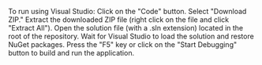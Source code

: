 To run using Visual Studio:
Click on the "Code" button.
Select "Download ZIP."
Extract the downloaded ZIP file (right click on the file and click "Extract All").
Open the solution file (with a .sln extension) located in the root of the repository.
Wait for Visual Studio to load the solution and restore NuGet packages.
Press the "F5" key or click on the "Start Debugging" button to build and run the application.
